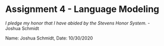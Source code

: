 # Assignment 4 - Language Modeling

*I pledge my honor that I have abided by the Stevens Honor System.* - Joshua Schmidt

Name: Joshua Schmidt, Date: 10/30/2020
